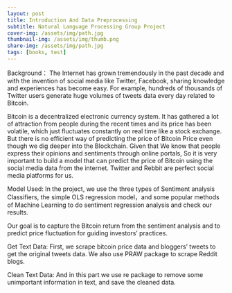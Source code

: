 ```yaml
---
layout: post
title: Introduction And Data Preprocessing
subtitle: Natural Language Processing Group Project
cover-img: /assets/img/path.jpg
thumbnail-img: /assets/img/thumb.png
share-img: /assets/img/path.jpg
tags: [books, test]
---
```


Background：
The Internet has grown tremendously in the past decade and with the invention of social media like Twitter, Facebook,  sharing knowledge and experiences has become easy. For example, hundreds of thousands of Twitter users generate huge volumes of tweets data every day related to Bitcoin. 

Bitcoin is a decentralized electronic currency system. It has gathered a lot of attraction from people during the recent times and its price has been volatile, which just fluctuates constantly on real time like a stock exchange. 
But there is no efficient way of predicting the price of Bitcoin Price even though we dig deeper into the Blockchain. Given that We know that people express their opinions and sentiments through online portals, So it is very important to build a model that can predict the price of Bitcoin using the social media data from the internet. Twitter and Rebbit are perfect social media platforms for us.

Model Used:
In the project, we use the three types of Sentiment analysis Classifiers, the simple OLS regression model，and some popular methods of Machine Learning to do sentiment regression analysis and check our results.

Our goal is to capture the Bitcoin return from the sentiment analysis and to predict price  fluctuation for guiding investors’ practices.

Get Text Data:
First, we scrape bitcoin price data and bloggers’ tweets to get the original tweets data. We also use PRAW package to scrape Reddit blogs.

Clean Text Data:
And in this part we use re package to remove some unimportant information in text, and save the cleaned data.
